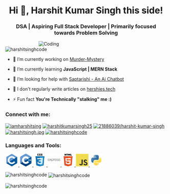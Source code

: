 <h1 align="center">Hi 👋, Harshit Kumar Singh this side! </h1>
<h3 align="center">DSA | Aspiring Full Stack Developer | Primarily focused towards Problem Solving</h3>

<img align="right" alt="Coding" width="400" src="https://nordcloud.com/wp-content/uploads/2023/02/FAA-Aviation-400-%C3%97-400px-1.gif">

<p align="left"> <img src="https://komarev.com/ghpvc/?username=harshitsinghcode&label=Profile%20views&color=0e75b6&style=flat" alt="harshitsinghcode" /> </p>

- 🔭 I’m currently working on [Murder-Mystery](https://github.com/harshitsinghcode/Murder-Mystery)

- 🌱 I’m currently learning **JavaScript | MERN Stack**

- 🤝 I’m looking for help with [Saptarishi - An Ai Chatbot](https://github.com/harshitsinghcode/Saptarishi)

- 📝 I don't regularly write articles on [hershies.tech](hershies.tech)

- ⚡ Fun fact **You're Technically "stalking" me :)**

<h3 align="left">Connect with me:</h3>
<p align="left">
<a href="https://twitter.com/iamharshitsing" target="blank"><img align="center" src="https://raw.githubusercontent.com/rahuldkjain/github-profile-readme-generator/master/src/images/icons/Social/twitter.svg" alt="iamharshitsing" height="30" width="40" /></a>
<a href="https://linkedin.com/in/harshitkumarsingh25" target="blank"><img align="center" src="https://raw.githubusercontent.com/rahuldkjain/github-profile-readme-generator/master/src/images/icons/Social/linked-in-alt.svg" alt="harshitkumarsingh25" height="30" width="40" /></a>
<a href="https://stackoverflow.com/users/21886039/harshit-kumar-singh" target="blank"><img align="center" src="https://raw.githubusercontent.com/rahuldkjain/github-profile-readme-generator/master/src/images/icons/Social/stack-overflow.svg" alt="21886039/harshit-kumar-singh" height="30" width="40" /></a>
<a href="https://instagram.com/harshitsingh.jpg" target="blank"><img align="center" src="https://raw.githubusercontent.com/rahuldkjain/github-profile-readme-generator/master/src/images/icons/Social/instagram.svg" alt="harshitsingh.jpg" height="30" width="40" /></a>
<a href="https://www.leetcode.com/harshitsinghcode" target="blank"><img align="center" src="https://raw.githubusercontent.com/rahuldkjain/github-profile-readme-generator/master/src/images/icons/Social/leet-code.svg" alt="harshitsinghcode" height="30" width="40" /></a>
</p>

<h3 align="left">Languages and Tools:</h3>
<p align="left"> <a href="https://www.cprogramming.com/" target="_blank" rel="noreferrer"> <img src="https://raw.githubusercontent.com/devicons/devicon/master/icons/c/c-original.svg" alt="c" width="40" height="40"/> </a> <a href="https://www.w3schools.com/cpp/" target="_blank" rel="noreferrer"> <img src="https://raw.githubusercontent.com/devicons/devicon/master/icons/cplusplus/cplusplus-original.svg" alt="cplusplus" width="40" height="40"/> </a> <a href="https://www.w3schools.com/css/" target="_blank" rel="noreferrer"> <img src="https://raw.githubusercontent.com/devicons/devicon/master/icons/css3/css3-original-wordmark.svg" alt="css3" width="40" height="40"/> </a> <a href="https://expressjs.com" target="_blank" rel="noreferrer"> <img src="https://raw.githubusercontent.com/devicons/devicon/master/icons/express/express-original-wordmark.svg" alt="express" width="40" height="40"/> </a> <a href="https://www.w3.org/html/" target="_blank" rel="noreferrer"> <img src="https://raw.githubusercontent.com/devicons/devicon/master/icons/html5/html5-original-wordmark.svg" alt="html5" width="40" height="40"/> </a> <a href="https://developer.mozilla.org/en-US/docs/Web/JavaScript" target="_blank" rel="noreferrer"> <img src="https://raw.githubusercontent.com/devicons/devicon/master/icons/javascript/javascript-original.svg" alt="javascript" width="40" height="40"/> </a> <a href="https://www.python.org" target="_blank" rel="noreferrer"> <img src="https://raw.githubusercontent.com/devicons/devicon/master/icons/python/python-original.svg" alt="python" width="40" height="40"/> </a> </p>

<p><img align="left" src="https://github-readme-stats.vercel.app/api/top-langs?username=harshitsinghcode&show_icons=true&locale=en&layout=compact" alt="harshitsinghcode" /></p>

<p>&nbsp;<img align="center" src="https://github-readme-stats.vercel.app/api?username=harshitsinghcode&show_icons=true&locale=en" alt="harshitsinghcode" /></p>

<p><img align="center" src="https://github-readme-streak-stats.herokuapp.com/?user=harshitsinghcode&" alt="harshitsinghcode" /></p>
